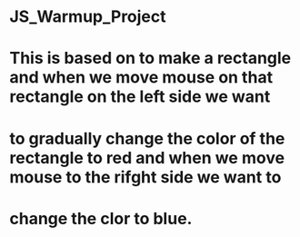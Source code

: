 # JS_Warmup_Project
# This is based on to make a rectangle and when we move mouse on that rectangle on the left side we want 
# to gradually change the color of the rectangle to red and when we move mouse to the rifght side we want to 
# change the clor to blue.


